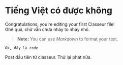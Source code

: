 <h1 id="tiếng-việt-có-được-không">Tiếng Việt có được không</h1>
<p>Congratulations, you’re editing your first Classeur file!<br>
Ghê quá, chữ vẫn chưa nhảy to nhảy nhỏ.</p>
<blockquote>
<p><strong>Note:</strong> You can use <em>Markdown</em> to format your text.</p>
</blockquote>
<p><code>Ok, đây là code</code></p>
<p>Post đầu tiên từ classeur. Thử lại phát nữa.</p>
